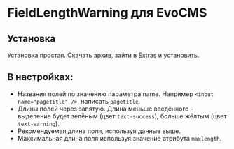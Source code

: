 # FieldLengthWarning для EvoCMS

## Установка

Установка простая. Скачать архив, зайти в Extras и установить.

## В настройках:

- Названия полей по значению параметра name. Например `<input name="pagetitle" />`, написать `pagetitle`.
- Длины полей через запятую. Длина меньше введённого - выделение будет зелёным (цвет `text-success`), больше жёлтым (цвет `text-warning`).
- Рекомендуемая длина поля, используя данные выше.
- Максимальная длина поля используя значение атрибута `maxlength`.
